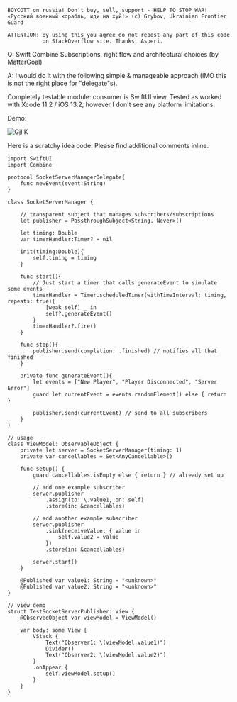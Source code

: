 ```
BOYCOTT on russia! Don't buy, sell, support - HELP TO STOP WAR!
«Русский военный корабль, иди на хуй!» (c) Grybov, Ukrainian Frontier Guard

ATTENTION: By using this you agree do not repost any part of this code
           on StackOverflow site. Thanks, Asperi.
```

Q: Swift Combine Subscriptions, right flow and architectural choices (by MatterGoal)

A: I would do it with the following simple & manageable approach (IMO this is not the right place for "delegate"s).

Completely testable module: consumer is SwiftUI view. Tested as worked with Xcode 11.2 / iOS 13.2, however I don't see any platform limitations.

Demo:

![GjIIK](https://user-images.githubusercontent.com/62171579/174825475-616cbd0c-43d5-4ac4-b41f-b354794dd8a7.gif)

Here is a scratchy idea code. Please find additional comments inline.

    import SwiftUI
    import Combine
    
    protocol SocketServerManagerDelegate{
        func newEvent(event:String)
    }
    
    class SocketServerManager {
    
        // transparent subject that manages subscribers/subscriptions
        let publisher = PassthroughSubject<String, Never>()
    
        let timing: Double
        var timerHandler:Timer? = nil
    
        init(timing:Double){
            self.timing = timing
        }
    
        func start(){
            // Just start a timer that calls generateEvent to simulate some events
            timerHandler = Timer.scheduledTimer(withTimeInterval: timing, repeats: true){
                [weak self] _ in
                self?.generateEvent()
            }
            timerHandler?.fire()
        }
    
        func stop(){
            publisher.send(completion: .finished) // notifies all that finished
        }
    
        private func generateEvent(){
            let events = ["New Player", "Player Disconnected", "Server Error"]
            guard let currentEvent = events.randomElement() else { return }
    
            publisher.send(currentEvent) // send to all subscribers
        }
    }
    
    // usage
    class ViewModel: ObservableObject {
        private let server = SocketServerManager(timing: 1)
        private var cancellables = Set<AnyCancellable>()
    
        func setup() {
            guard cancellables.isEmpty else { return } // already set up
    
            // add one example subscriber
            server.publisher
                .assign(to: \.value1, on: self)
                .store(in: &cancellables)
    
            // add another example subscriber
            server.publisher
                .sink(receiveValue: { value in
                    self.value2 = value
                })
                .store(in: &cancellables)
    
            server.start()
        }
    
        @Published var value1: String = "<unknown>"
        @Published var value2: String = "<unknown>"
    }
    
    // view demo
    struct TestSocketServerPublisher: View {
        @ObservedObject var viewModel = ViewModel()
    
        var body: some View {
            VStack {
                Text("Observer1: \(viewModel.value1)")
                Divider()
                Text("Observer2: \(viewModel.value2)")
            }
            .onAppear {
                self.viewModel.setup()
            }
        }
    }
    
